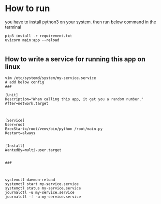 # How to run

you have to install python3 on your system.
then run below command in the terminal

```
pip3 install -r requirement.txt
uvicorn main:app --reload


```


## How to write a service for running this app on linux

```
vim /etc/systemd/system/my-service.service
# add below config
### 

[Unit]
Description="When calling this app, it get you a random number."
After=network.target



[Service]
User=root
ExecStart=/root/venv/bin/python /root/main.py
Restart=always


[Install]
WantedBy=multi-user.target


###


```

```

systemctl daemon-reload
systemctl start my-service.service
systemctl status my-service.service
journalctl -u my-service.service
journalctl -f -u my-service.service
```